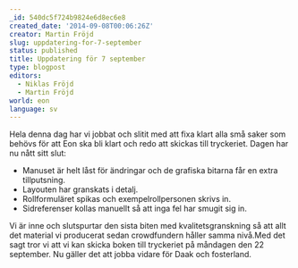 ```yaml
---
_id: 540dc5f724b9824e6d8ec6e8
created_date: '2014-09-08T00:06:26Z'
creator: Martin Fröjd
slug: uppdatering-for-7-september
status: published
title: Uppdatering för 7 september
type: blogpost
editors:
  - Niklas Fröjd
  - Martin Fröjd
world: eon
language: sv
---
```

Hela denna dag har vi jobbat och slitit med att fixa klart alla små saker som behövs för att Eon ska bli klart och redo att skickas till tryckeriet. Dagen har nu nått sitt slut:

* Manuset är helt låst för ändringar och de grafiska bitarna får en extra tillputsning.
* Layouten har granskats i detalj.
* Rollformuläret spikas och exempelrollpersonen skrivs in.
* Sidreferenser kollas manuellt så att inga fel har smugit sig in.

Vi är inne och slutspurtar den sista biten med kvalitetsgranskning så att allt det material vi producerat sedan crowdfundern håller samma nivå.Med det sagt tror vi att vi kan skicka boken till tryckeriet på måndagen den 22 september. Nu gäller det att jobba vidare för Daak och fosterland.
